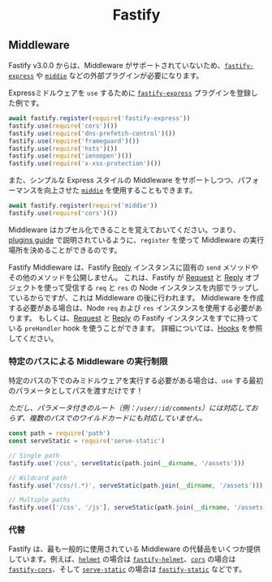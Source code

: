 <h1 align="center">Fastify</h1>

## Middleware

Fastify v3.0.0 からは、Middleware がサポートされていないため、[`fastify-express`](https://github.com/fastify/fastify-express) や [`middie`](https://github.com/fastify/middie) などの外部プラグインが必要になります。

Expressミドルウェアを `use` するために [`fastify-express`](https://github.com/fastify/fastify-express) プラグインを登録した例です。

```js
await fastify.register(require('fastify-express'))
fastify.use(require('cors')())
fastify.use(require('dns-prefetch-control')())
fastify.use(require('frameguard')())
fastify.use(require('hsts')())
fastify.use(require('ienoopen')())
fastify.use(require('x-xss-protection')())
```

また、シンプルな Express スタイルの Middleware をサポートしつつ、パフォーマンスを向上させた [`middie`](https://github.com/fastify/middie) を使用することもできます。

```js
await fastify.register(require('middie'))
fastify.use(require('cors')())
```

Middleware はカプセル化できることを覚えておいてください。つまり、[plugins guide](Plugins-Guide.md) で説明されているように、`register` を使って Middleware の実行場所を決めることができるのです。

Fastify Middleware は、Fastify [Reply](Reply.md#reply) インスタンスに固有の `send` メソッドやその他のメソッドを公開しません。
これは、Fastify が [Request](Request.md#request) と [Reply](Request.md#reply) オブジェクトを使って受信する `req` と `res` の Node インスタンスを内部でラップしているからですが、これは Middleware の後に行われます。
Middleware を作成する必要がある場合は、Node `req` および `res` インスタンスを使用する必要があります。
もしくは、[Request](Request.md#request) と [Reply](Reply.md#reply) の Fastify インスタンスをすでに持っている `preHandler` hook を使うことができます。
詳細については、[Hooks](Hooks.md#hooks) を参照してください。

<a name="restrict-usage"></a>
### 特定のパスによる Middleware の実行制限
特定のパスの下でのみミドルウェアを実行する必要がある場合は、`use` する最初のパラメータとしてパスを渡すだけです！

*ただし、パラメータ付きのルート（例：`/user/:id/comments`）には対応しておらず、複数のパスでのワイルドカードにも対応していません。*

```js
const path = require('path')
const serveStatic = require('serve-static')

// Single path
fastify.use('/css', serveStatic(path.join(__dirname, '/assets')))

// Wildcard path
fastify.use('/css/(.*)', serveStatic(path.join(__dirname, '/assets')))

// Multiple paths
fastify.use(['/css', '/js'], serveStatic(path.join(__dirname, '/assets')))
```

### 代替

Fastify は、最も一般的に使用されている Middleware の代替品をいくつか提供しています。例えば、[`helmet`](https://github.com/helmetjs/helmet) の場合は [`fastify-helmet`](https://github.com/fastify/fastify-helmet)、[`cors`](https://github.com/expressjs/cors) の場合は [`fastify-cors`](https://github.com/fastify/fastify-cors)、そして [`serve-static`](https://github.com/expressjs/serve-static) の場合は [`fastify-static`](https://github.com/fastify/fastify-static) などです。
